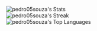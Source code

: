 ![pedro05souza's Stats](https://github-readme-stats.vercel.app/api?username=pedro05souza&theme=dark&show_icons=true&hide_border=false&count_private=true)<br>
![pedro05souza's Streak](https://github-readme-streak-stats.herokuapp.com/?user=pedro05souza&theme=dark&hide_border=false)<br>
![pedro05souza's Top Languages](https://github-readme-stats.vercel.app/api/top-langs/?username=pedro05souza&theme=dark&show_icons=true&hide_border=false&layout=compact)
